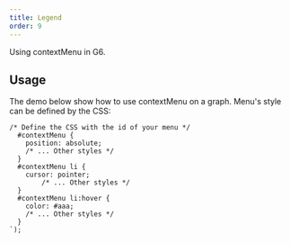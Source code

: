 ```yaml
---
title: Legend
order: 9
---
```


Using contextMenu in G6.

## Usage

The demo below show how to use contextMenu on a graph. Menu's style can be defined by the CSS:

```
/* Define the CSS with the id of your menu */
  #contextMenu {
    position: absolute;
    /* ... Other styles */
  }
  #contextMenu li {
    cursor: pointer;
		/* ... Other styles */
  }
  #contextMenu li:hover {
    color: #aaa;
    /* ... Other styles */
  }
`);
```
